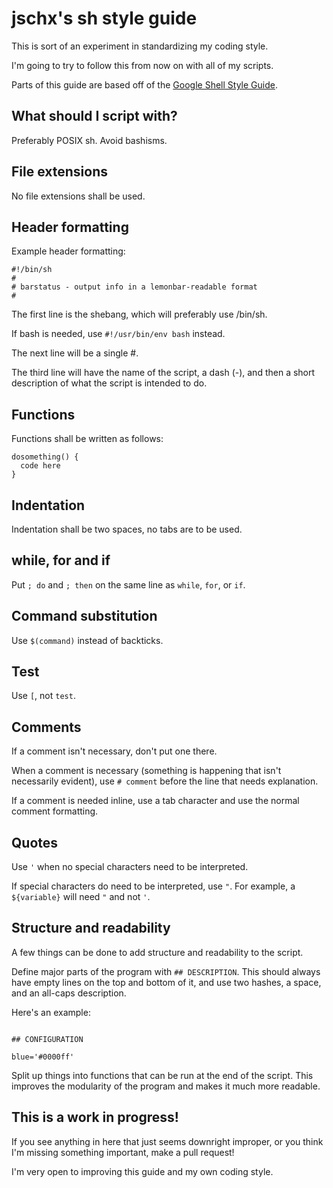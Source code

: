 jschx's sh style guide
======================

This is sort of an experiment in standardizing my coding style.

I'm going to try to follow this from now on with all of my scripts.

Parts of this guide are based off of the [Google Shell Style Guide](https://google-styleguide.googlecode.com/svn/trunk/shell.xml).

What should I script with?
--------------------------
Preferably POSIX sh. Avoid bashisms.

File extensions
---------------
No file extensions shall be used.

Header formatting
-----------------
Example header formatting:

```
#!/bin/sh
#
# barstatus - output info in a lemonbar-readable format
#
```

The first line is the shebang, which will preferably use /bin/sh.

If bash is needed, use `#!/usr/bin/env bash` instead.

The next line will be a single #.

The third line will have the name of the script, a dash (-), and then a short description of what the script is intended to do.

Functions
---------
Functions shall be written as follows:

```
dosomething() {
  code here
}
```

Indentation
-----------
Indentation shall be two spaces, no tabs are to be used.

while, for and if
-----------------
Put `; do` and `; then` on the same line as `while`, `for`, or `if`.

Command substitution
--------------------
Use `$(command)` instead of backticks.

Test
----
Use `[`, not `test`.

Comments
--------
If a comment isn't necessary, don't put one there.

When a comment is necessary (something is happening that isn't necessarily evident), use `# comment` before the line that needs explanation.

If a comment is needed inline, use a tab character and use the normal comment formatting.

Quotes
------
Use `'` when no special characters need to be interpreted.

If special characters do need to be interpreted, use `"`. For example, a `${variable}` will need `"` and not `'`.

Structure and readability
-------------------------
A few things can be done to add structure and readability to the script.

Define major parts of the program with `## DESCRIPTION`. This should always have empty lines on the top and bottom of it, and use two hashes, a space, and an all-caps description.

Here's an example:

```

## CONFIGURATION

blue='#0000ff'

```

Split up things into functions that can be run at the end of the script. This improves the modularity of the program and makes it much more readable.

This is a work in progress!
---------------------------
If you see anything in here that just seems downright improper, or you think I'm missing something important, make a pull request!

I'm very open to improving this guide and my own coding style.
